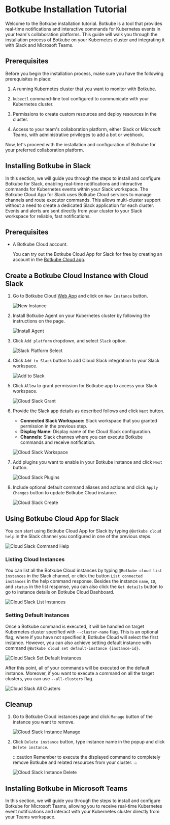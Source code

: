 # Botkube Installation Tutorial

Welcome to the Botkube installation tutorial. Botkube is a tool that provides real-time notifications and interactive commands for Kubernetes events in your team's collaboration platforms. This guide will walk you through the installation process of Botkube on your Kubernetes cluster and integrating it with Slack and Microsoft Teams.

## Prerequisites

Before you begin the installation process, make sure you have the following prerequisites in place:

1. A running Kubernetes cluster that you want to monitor with Botkube.

2. `kubectl` command-line tool configured to communicate with your Kubernetes cluster.

3. Permissions to create custom resources and deploy resources in the cluster.

4. Access to your team's collaboration platform, either Slack or Microsoft Teams, with administrative privileges to add a bot or webhook.

Now, let's proceed with the installation and configuration of Botkube for your preferred collaboration platform.

## Installing Botkube in Slack

In this section, we will guide you through the steps to install and configure Botkube for Slack, enabling real-time notifications and interactive commands for Kubernetes events within your Slack workspace.
The Botkube Cloud App for Slack uses Botkube Cloud services to manage channels and route executor commands. This allows multi-cluster support without a need to create a dedicated Slack application for each cluster. Events and alerts are sent directly from your cluster to your Slack workspace for reliable, fast notifications.

## Prerequisites

- A Botkube Cloud account.

  You can try out the Botkube Cloud App for Slack for free by creating an account in the [Botkube Cloud app](https://app.botkube.io).

## Create a Botkube Cloud Instance with Cloud Slack

1. Go to Botkube Cloud [Web App](https://app.botkube.io/) and click on `New Instance` button.

   ![New Instance](assets/cloud_slack_new_instance.png "Create new instance")

2. Install Botkube Agent on your Kubernetes cluster by following the instructions on the page.

   ![Install Agent](assets/cloud_slack_install.png "Install Agent")

3. Click `Add platform` dropdown, and select `Slack` option.

   ![Slack Platform Select](assets/cloud_slack_select_slack.png "Select slack platform")

4. Click `Add to Slack` button to add Cloud Slack integration to your Slack workspace.

   ![Add to Slack](assets/cloud_slack_add_to_slack.png "Add to Slack")

5. Click `Allow` to grant permission for Botkube app to access your Slack workspace.

   ![Cloud Slack Grant](assets/cloud_slack_grant.png "Cloud Slack grant")

6. Provide the Slack app details as described follows and click `Next` button.

   - **Connected Slack Workspace:** Slack workspace that you granted permission in the previous step.
   - **Display Name:** Display name of the Cloud Slack configuration.
   - **Channels:** Slack channes where you can execute Botkube commands and receive notification.

   ![Cloud Slack Workspace](assets/cloud_slack_workspace_details.png "Cloud Slack workspace")

7. Add plugins you want to enable in your Botkube instance and click `Next` button.

   ![Cloud Slack Plugins](assets/cloud_slack_add_plugins.png "Cloud Slack plugins")

8. Include optional default command aliases and actions and click `Apply Changes` button to update Botkube Cloud instance.

   ![Cloud Slack Create](assets/cloud_slack_create.png "Cloud Slack create")

## Using Botkube Cloud App for Slack

You can start using Botkube Cloud App for Slack by typing `@Botkube cloud help` in the Slack channel you configured in one of the previous steps.

![Cloud Slack Command Help](assets/cloud_slack_command_help.png "Cloud Slack command help")

### Listing Cloud Instances

You can list all the Botkube Cloud instances by typing `@Botkube cloud list instances` in the Slack channel, or click the button `List connected instances` in the help command response.
Besides the instance `name`, `ID`, and `status` in the list response, you can also click the `Get details` button to go to instance details on Botkube Cloud Dashboard.

![Cloud Slack List Instances](assets/cloud_slack_command_list_instances.png "Cloud Slack list instances")

### Setting Default Instances

Once a Botkube command is executed, it will be handled on target Kubernetes cluster specified with `--cluster-name` flag. This is an optional flag,
where if you have not specified it, Botkube Cloud will select the first instance. However, you can also achieve setting default instance with command `@Botkube cloud set default-instance {instance-id}`.

![Cloud Slack Set Default Instances](assets/cloud_slack_command_set_default.png "Cloud Slack set default instance")

After this point, all of your commands will be executed on the default instance. Moreover, if you want to execute a command on all the target clusters, you can use `--all-clusters` flag.

![Cloud Slack All Clusters](assets/cloud_slack_command_all_clusters.png "Cloud Slack all clusters")

## Cleanup

1. Go to Botkube Cloud instances page and click `Manage` button of the instance you want to remove.

   ![Cloud Slack Instance Manage](assets/cloud_slack_instance_list_manage.png "Cloud Slack instances manage")

2. Click `Delete instance` button, type instance name in the popup and click `Delete instance`.

   :::caution
   Remember to execute the displayed command to completely remove Botkube and related resources from your cluster.
   :::

   ![Cloud Slack Instance Delete](assets/cloud_slack_instance_delete.png "Cloud Slack instances delete")


## Installing Botkube in Microsoft Teams

In this section, we will guide you through the steps to install and configure Botkube for Microsoft Teams, allowing you to receive real-time Kubernetes event notifications and interact with your Kubernetes cluster directly from your Teams workspace.
